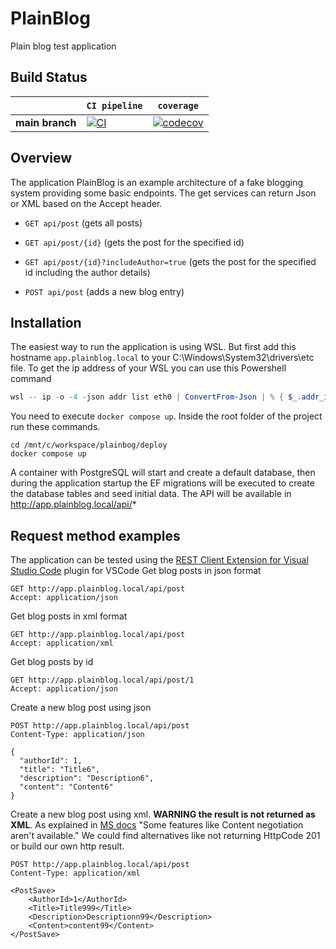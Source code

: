 # PlainBlog

Plain blog test application

## Build Status

&nbsp; | `CI pipeline` | `coverage`
--- | --- | --- 
**main branch** | [![CI](https://github.com/evaristovidal/plainblog/actions/workflows/ci.yml/badge.svg?branch=main)](https://github.com/evaristovidal/plainblog/actions/workflows/ci.yml) | [![codecov](https://codecov.io/gh/evaristovidal/plainblog/graph/badge.svg?token=6OAWBDQFUW)](https://codecov.io/gh/evaristovidal/plainblog)


## Overview

The application PlainBlog is an example architecture of a fake blogging system providing some basic endpoints. The get services can return Json or XML based on the Accept header.

- `GET api/post` (gets all posts)

- `GET api/post/{id}` (gets the post for the specified id)

- `GET api/post/{id}?includeAuthor=true` (gets the post for the specified id including the author details)

- `POST api/post` (adds a new blog entry)


## Installation
The easiest way to run the application is using WSL. But first add this hostname `app.plainblog.local` to your C:\Windows\System32\drivers\etc file. To get the ip address of your WSL you can use this Powershell command
```powershell
wsl -- ip -o -4 -json addr list eth0 | ConvertFrom-Json | % { $_.addr_info.local } | ? { $_ }
```

You need to execute `docker compose up`. Inside the root folder of the project run these commands.
```console
cd /mnt/c/workspace/plainbog/deploy
docker compose up
```

A container with PostgreSQL will start and create a default database, then during the application startup the EF migrations will be executed to create the database tables and seed initial data. The API will be available in http://app.plainblog.local/api/*


## Request method examples

The application can be tested using the [REST Client Extension for Visual Studio Code](https://github.com/Huachao/vscode-restclient) plugin for VSCode
Get blog posts in json format
```http
GET http://app.plainblog.local/api/post
Accept: application/json
```

Get blog posts in xml format
```http
GET http://app.plainblog.local/api/post
Accept: application/xml
```

Get blog posts by id
```http
GET http://app.plainblog.local/api/post/1
Accept: application/json
```

Create a new blog post using json
```http
POST http://app.plainblog.local/api/post
Content-Type: application/json

{
  "authorId": 1,
  "title": "Title6",
  "description": "Description6",
  "content": "Content6"
}
```

Create a new blog post using xml. **WARNING the result is not returned as XML**. As explained in [MS docs](https://learn.microsoft.com/en-us/aspnet/core/web-api/action-return-types?view=aspnetcore-8.0#httpresults-type) "Some features like Content negotiation aren't available." We could find alternatives like not returning HttpCode 201 or build our own http result.
```http
POST http://app.plainblog.local/api/post
Content-Type: application/xml

<PostSave>
    <AuthorId>1</AuthorId>
    <Title>Title999</Title>
    <Description>Descriptionn99</Description>
    <Content>content99</Content>
</PostSave>
```